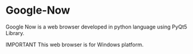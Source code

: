 # Google-Now
Google Now is a web browser developed in python language using PyQt5 Library.


IMPORTANT
This web browser is for Windows platform.
